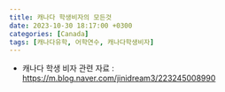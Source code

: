```yaml
---
title: 캐나다 학생비자의 모든것
date: 2023-10-30 18:17:00 +0300
categories: [Canada]
tags: [캐나다유학, 어학연수, 캐나다학생비자]
---
```


- 캐나다 학생 비자 관련 자료 : https://m.blog.naver.com/jinidream3/223245008990